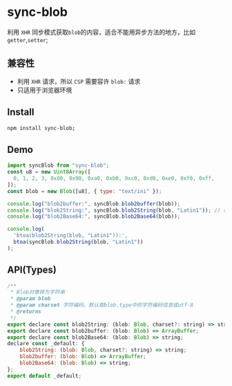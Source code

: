 # sync-blob

利用 `XHR` 同步模式获取`blob`的内容，适合不能用异步方法的地方，比如`getter`,`setter`;

## 兼容性

- 利用 `XHR` 请求，所以 `CSP` 需要容许 `blob:` 请求
- 只适用于浏览器环境

## Install

```sh
npm install sync-blob;
```

## Demo

```js
import syncBlob from "sync-blob";
const u8 = new Uint8Array([
  0, 1, 2, 3, 0x80, 0x90, 0xa0, 0xb0, 0xc0, 0xd0, 0xe0, 0xf0, 0xff,
]);
const blob = new Blob([u8], { type: "text/ini" });

console.log("blob2buffer:", syncBlob.blob2buffer(blob));
console.log("blob2String:", syncBlob.blob2String(blob, "Latin1")); // charset
console.log("blob2Base64:", syncBlob.blob2Base64(blob));

console.log(
  'btoa(blob2String(blob, "Latin1")):',
  btoa(syncBlob.blob2String(blob, "Latin1"))
);
```

## API(Types)

```js
/**
 * Blob对像转为字符串
 * @param blob
 * @param charset 字符编码，默认取blob.type中的字符编码信息或utf-8
 * @returns
 */
export declare const blob2String: (blob: Blob, charset?: string) => string;
export declare const blob2buffer: (blob: Blob) => ArrayBuffer;
export declare const blob2Base64: (blob: Blob) => string;
declare const _default: {
    blob2String: (blob: Blob, charset?: string) => string;
    blob2buffer: (blob: Blob) => ArrayBuffer;
    blob2Base64: (blob: Blob) => string;
};
export default _default;

```
